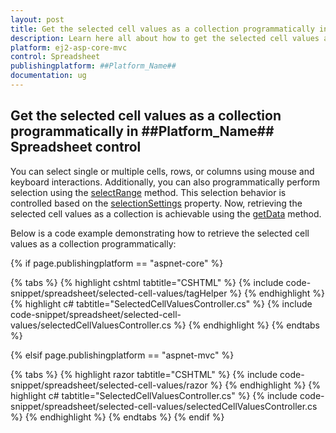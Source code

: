 ```yaml
---
layout: post
title: Get the selected cell values as a collection programmatically in ##Platform_Name## Spreadsheet control | Syncfusion
description: Learn here all about how to get the selected cell values as a collection programmatically in Syncfusion ##Platform_Name## Spreadsheet control of Syncfusion Essential JS 2 and more.
platform: ej2-asp-core-mvc
control: Spreadsheet
publishingplatform: ##Platform_Name##
documentation: ug
---
```


## Get the selected cell values as a collection programmatically in ##Platform_Name## Spreadsheet control

You can select single or multiple cells, rows, or columns using mouse and keyboard interactions. Additionally, you can also programmatically perform selection using the [selectRange](https://helpej2.syncfusion.com/documentation/api/spreadsheet/#selectrange) method. This selection behavior is controlled based on the [selectionSettings](https://helpej2.syncfusion.com/documentation/api/spreadsheet/#selectionsettings) property. Now, retrieving the selected cell values as a collection is achievable using the [getData](https://helpej2.syncfusion.com/documentation/api/spreadsheet/#getdata) method.

Below is a code example demonstrating how to retrieve the selected cell values as a collection programmatically:

{% if page.publishingplatform == "aspnet-core" %}

{% tabs %}
{% highlight cshtml tabtitle="CSHTML" %}
{% include code-snippet/spreadsheet/selected-cell-values/tagHelper %}
{% endhighlight %}
{% highlight c# tabtitle="SelectedCellValuesController.cs" %}
{% include code-snippet/spreadsheet/selected-cell-values/selectedCellValuesController.cs %}
{% endhighlight %}
{% endtabs %}

{% elsif page.publishingplatform == "aspnet-mvc" %}

{% tabs %}
{% highlight razor tabtitle="CSHTML" %}
{% include code-snippet/spreadsheet/selected-cell-values/razor %}
{% endhighlight %}
{% highlight c# tabtitle="SelectedCellValuesController.cs" %}
{% include code-snippet/spreadsheet/selected-cell-values/selectedCellValuesController.cs %}
{% endhighlight %}
{% endtabs %}
{% endif %}
